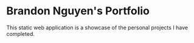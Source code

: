 # Brandon Nguyen's Portfolio
This static web application is a showcase of the personal projects I have completed.
